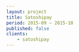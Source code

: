 ```yaml
---
layout: project
title: Satoshipay
period: 2015-09 – 2015-10
published: false
clients: 
    - satoshipay
---
```

